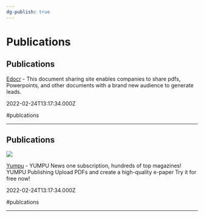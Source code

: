 ```yaml
---
dg-publish: true
---
```


# Publications

## Publications

[Edocr](https://www.edocr.com) - This document sharing site enables companies to share pdfs, Powerpoints, and other documents with a brand new audience to generate leads.

2022-02-24T13:17:34.000Z

#publcations

---

## Publications

![](https://assets.yumpu.com/landingpages/prd/assets/images/f/163378/600x600/3fd126f455/icon-favicon-600x600.png)

[Yumpu](https://www.yumpu.com/en) - YUMPU News  one subscription, hundreds of top magazines!  YUMPU Publishing  Upload PDFs and create a high-quality e-paper  Try it for free now!

2022-02-24T13:17:34.000Z

#publcations

---
